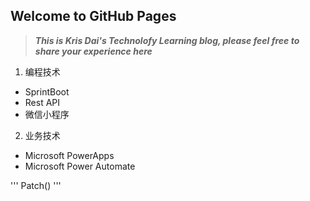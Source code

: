 ## Welcome to GitHub Pages

> ***This is Kris Dai's Technolofy Learning blog, please feel free to share your experience here***

1. 编程技术
  - SprintBoot
  - Rest API
  - 微信小程序
2. 业务技术
  - Microsoft PowerApps
  - Microsoft Power Automate

'''
Patch()
'''
